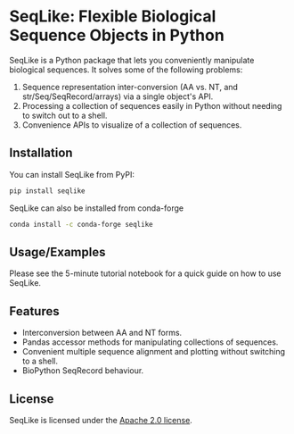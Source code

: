 # SeqLike: Flexible Biological Sequence Objects in Python

SeqLike is a Python package that lets you conveniently manipulate biological sequences.
It solves some of the following problems:

1. Sequence representation inter-conversion (AA vs. NT, and str/Seq/SeqRecord/arrays) via a single object's API.
2. Processing a collection of sequences easily in Python without needing to switch out to a shell.
3. Convenience APIs to visualize of a collection of sequences.
## Installation

You can install SeqLike from PyPI:

```bash
pip install seqlike
```

SeqLike can also be installed from conda-forge

```bash
conda install -c conda-forge seqlike
```

## Usage/Examples

Please see the 5-minute tutorial notebook for a quick guide on how to use SeqLike.
## Features

- Interconversion between AA and NT forms.
- Pandas accessor methods for manipulating collections of sequences.
- Convenient multiple sequence alignment and plotting without switching to a shell.
- BioPython SeqRecord behaviour.

## License

SeqLike is licensed under the [Apache 2.0 license](https://choosealicense.com/licenses/apache-2.0/).
